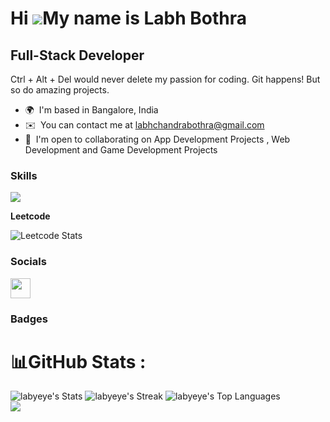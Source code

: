 Hi ![](https://user-images.githubusercontent.com/18350557/176309783-0785949b-9127-417c-8b55-ab5a4333674e.gif)My name is Labh Bothra
================================================================================================================================

Full-Stack Developer
---------------------------------------------

Ctrl + Alt + Del would never delete my passion for coding. Git happens! But so do amazing projects.

* 🌍  I'm based in Bangalore, India
* ✉️  You can contact me at [labhchandrabothra@gmail.com](mailto:labhchandrabothra@gmail.com)
* 🤝  I'm open to collaborating on App Development Projects , Web Development and Game Development Projects



### Skills


<p align="left">
  <a href="https://skillicons.dev">
    <img src="https://skillicons.dev/icons?i=bootstrap,c,css,express,firebase,git,github,html,java,js,mongodb,mysql,nodejs,npm,react" />
  </a>
</p>

<b>Leetcode</b>


![Leetcode Stats](https://leetcard.jacoblin.cool/Labh_Bothra?theme=dark&font=Baumans&ext=heatmap)


### Socials

<p align="left"> <a href="https://www.linkedin.com/in/labh-bothra-a031b9191/" target="_blank" rel="noreferrer"> <picture> <source media="(prefers-color-scheme: dark)" srcset="https://raw.githubusercontent.com/danielcranney/readme-generator/main/public/icons/socials/linkedin-dark.svg" /> <source media="(prefers-color-scheme: light)" srcset="https://raw.githubusercontent.com/danielcranney/readme-generator/main/public/icons/socials/linkedin.svg" /> <img src="https://raw.githubusercontent.com/danielcranney/readme-generator/main/public/icons/socials/linkedin.svg" width="32" height="32" /> </picture> </a></p>

### Badges

# 📊GitHub Stats :
![labyeye's Stats](https://github-readme-stats.vercel.app/api?username=labyeye&theme=vision-friendly-dark&show_icons=true&hide_border=false&count_private=true)
![labyeye's Streak](https://github-readme-streak-stats.herokuapp.com/?user=labyeye&theme=vision-friendly-dark&hide_border=false)
![labyeye's Top Languages](https://github-readme-stats.vercel.app/api/top-langs/?username=labyeye&theme=vision-friendly-dark&show_icons=true&hide_border=false&layout=compact)</br>
[![](https://visitcount.itsvg.in/api?id=labyeye&icon=0&color=0)](https://visitcount.itsvg.in)
